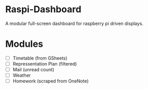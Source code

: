 # Raspi-Dashboard
A modular full-screen dashboard for raspberry pi driven displays.

# Modules
 - [ ] Timetable (from GSheets)
 - [ ] Repressentation Plan (filtered)
 - [ ] Mail (unread count)
 - [ ] Weather
 - [ ] Homework (scraped from OneNote)
